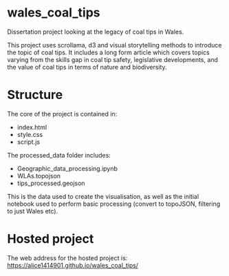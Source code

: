 # wales_coal_tips
Dissertation project looking at the legacy of coal tips in Wales.

This project uses scrollama, d3 and visual storytelling methods to introduce the topic of coal tips. It includes a long form article which covers topics varying from the skills gap in coal tip safety, legislative developments, and the value of coal tips in terms of nature and biodiversity.

# Structure
The core of the project is contained in: 
- index.html
- style.css 
- script.js

The processed_data folder includes:
- Geographic_data_processing.ipynb
- WLAs.topojson
- tips_processed.geojson

This is the data used to create the visualisation, as well as the initial notebook used to perform basic processing (convert to topoJSON, filtering to just Wales etc).

# Hosted project
The web address for the hosted project is: https://alice1414901.github.io/wales_coal_tips/
